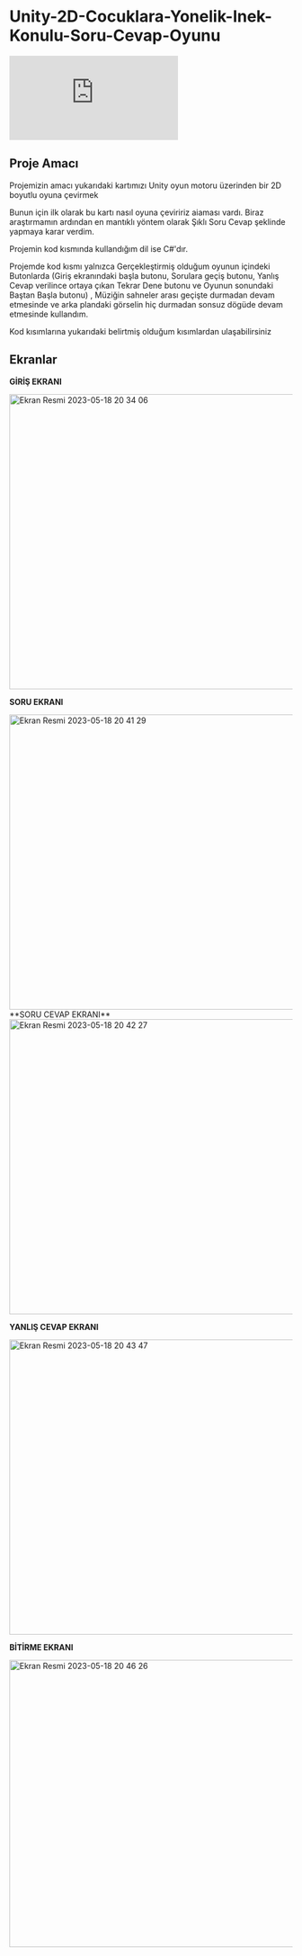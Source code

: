 # Unity-2D-Cocuklara-Yonelik-Inek-Konulu-Soru-Cevap-Oyunu

  ![Oyun Kartı](https://github.com/SitkiDizdar/2D-Inek-Konulu-Soru-Cevap-Oyunu/files/11509711/Kartlar.suruklenen.pdf)

## Proje Amacı
Projemizin amacı yukarıdaki kartımızı Unity oyun motoru üzerinden bir 2D boyutlu oyuna çevirmek 

Bunun için ilk olarak bu kartı nasıl oyuna çeviririz aiaması vardı. Biraz araştırmamın ardından en mantıklı yöntem olarak Şıklı Soru Cevap şeklinde yapmaya karar verdim.

Projemin kod kısmında kullandığım dil ise C#'dır.

Projemde kod kısmı yalnızca Gerçekleştirmiş olduğum oyunun içindeki Butonlarda (Giriş ekranındaki başla butonu, Sorulara geçiş butonu, Yanlış Cevap verilince ortaya çıkan Tekrar Dene butonu ve Oyunun sonundaki Baştan Başla butonu) , Müziğin sahneler arası geçişte durmadan devam etmesinde ve arka plandaki görselin hiç durmadan sonsuz dögüde devam etmesinde kullandım.

Kod kısımlarına yukarıdaki belirtmiş olduğum kısımlardan ulaşabilirsiniz

## Ekranlar

**GİRİŞ EKRANI**

 <img width="525" alt="Ekran Resmi 2023-05-18 20 34 06" src="https://github.com/SitkiDizdar/2D-Inek-Konulu-Soru-Cevap-Oyunu/assets/65574088/6f91fd00-ba9a-4d55-af1b-2ab13512ea55">

 
 
 
**SORU EKRANI**

<img width="525" alt="Ekran Resmi 2023-05-18 20 41 29" src="https://github.com/SitkiDizdar/2D-Inek-Konulu-Soru-Cevap-Oyunu/assets/65574088/c1a2eea6-465d-43e1-8342-c6b74a33293c">



<br/>
**SORU CEVAP EKRANI**

<img width="525" alt="Ekran Resmi 2023-05-18 20 42 27" src="https://github.com/SitkiDizdar/2D-Inek-Konulu-Soru-Cevap-Oyunu/assets/65574088/cbd7d9bb-0b95-4bcd-8820-2bcf62d4202f">




**YANLIŞ CEVAP EKRANI**

<img width="525" alt="Ekran Resmi 2023-05-18 20 43 47" src="https://github.com/SitkiDizdar/2D-Inek-Konulu-Soru-Cevap-Oyunu/assets/65574088/8e99c79a-4abf-455b-8c28-d512de25c175">




**BİTİRME EKRANI**

<img width="511" alt="Ekran Resmi 2023-05-18 20 46 26" src="https://github.com/SitkiDizdar/2D-Inek-Konulu-Soru-Cevap-Oyunu/assets/65574088/07c4cdbc-6a9f-485d-a43e-863d0b06ff05">

